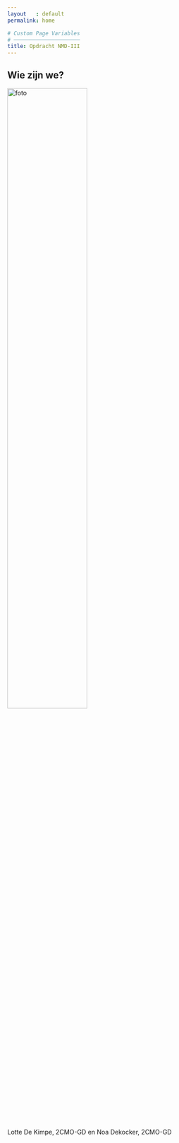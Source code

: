 ```yaml
---
layout   : default
permalink: home

# Custom Page Variables
# ─────────────────────
title: Opdracht NMD-III
---
```


Wie zijn we?
------------

<img src="{{ 'assets/img/lotte_noa.png' | relative_url }}" alt="foto" width="60%"/>

Lotte De Kimpe, 2CMO-GD en  Noa Dekocker, 2CMO-GD
